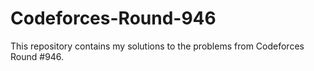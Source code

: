 # Codeforces-Round-946
This repository contains my solutions to the problems from Codeforces Round #946.
